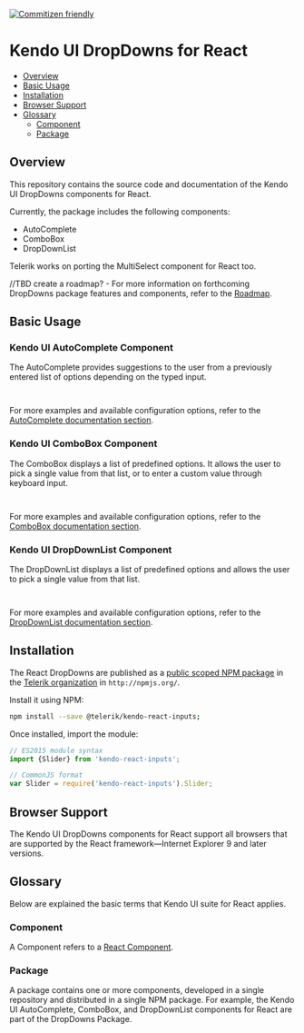 [![Commitizen friendly](https://img.shields.io/badge/commitizen-friendly-brightgreen.svg)](http://commitizen.github.io/cz-cli/)

# Kendo UI DropDowns for React

* [Overview](https://github.com/telerik/kendo-react-dropdowns#overview)
* [Basic Usage](https://github.com/telerik/kendo-react-dropdowns#basic-usage)
* [Installation](https://github.com/telerik/kendo-react-dropdowns#installation)
* [Browser Support](https://github.com/telerik/kendo-react-dropdowns#browser-support)
* [Glossary](https://github.com/telerik/kendo-react-dropdowns#glossary)
  * [Component](https://github.com/telerik/kendo-react-dropdowns#component)
  * [Package](https://github.com/telerik/kendo-react-dropdowns#package)

## Overview

This repository contains the source code and documentation of the Kendo UI DropDowns components for React.

Currently, the package includes the following components:

* AutoComplete
* ComboBox
* DropDownList

Telerik works on porting the MultiSelect component for React too.

//TBD create a roadmap? - For more information on forthcoming DropDowns package features and components, refer to the [Roadmap](https://github.com/telerik/kendo-react-dropdowns/blob/master/docs/roadmap.md).

## Basic Usage

### Kendo UI AutoComplete Component

The AutoComplete provides suggestions to the user from a previously entered list of options depending on the typed input.  

```html-preview

```
```jsx

```

For more examples and available configuration options, refer to the [AutoComplete documentation section](https://github.com/telerik/kendo-react-dropdowns/tree/master/docs/autocomplete/index.md).

### Kendo UI ComboBox Component

The ComboBox displays a list of predefined options. It allows the user to pick a single value from that list, or to enter a custom value through keyboard input.  

```html-preview

```
```jsx

```

For more examples and available configuration options, refer to the [ComboBox documentation section](https://github.com/telerik/kendo-react-dropdowns/tree/master/docs/combobox/index.md).

### Kendo UI DropDownList Component

The DropDownList displays a list of predefined options and allows the user to pick a single value from that list.  

```html-preview

```
```jsx

```

For more examples and available configuration options, refer to the [DropDownList documentation section](https://github.com/telerik/kendo-react-dropdowns/tree/master/docs/dropdownlist/index.md).

## Installation

The React DropDowns are published as a [public scoped NPM package](https://docs.npmjs.com/misc/scope) in the [Telerik organization](https://www.npmjs.com/~telerik) in `http://npmjs.org/`.

Install it using NPM:

```sh
npm install --save @telerik/kendo-react-inputs;
```

Once installed, import the module:

```jsx
// ES2015 module syntax
import {Slider} from 'kendo-react-inputs';
```
```jsx
// CommonJS format
var Slider = require('kendo-react-inputs').Slider;
```

## Browser Support

The Kendo UI DropDowns components for React support all browsers that are supported by the React framework&mdash;Internet Explorer 9 and later versions.

## Glossary

Below are explained the basic terms that Kendo UI suite for React applies.

### Component

A Component refers to a [React Component](https://facebook.github.io/react/docs/jsx-in-depth.html#html-tags-vs.-react-components).

### Package

A package contains one or more components, developed in a single repository and distributed in a single NPM package. For example, the Kendo UI AutoComplete, ComboBox, and DropDownList components for React are part of the DropDowns Package.
